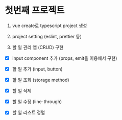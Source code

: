 # 첫번째 프로젝트

1. vue create로 typescript project 생성

2. project setting (eslint, prettier 등)

3. 할 일 관리 앱 (CRUD) 구현
  - [x] input component 추가 (props, emit을 이용해서 구현)
  - [x] 할 일 추가 (input, button)
  - [x] 할 일 조회 (storage method)
  - [x] 할 일 삭제
  - [x] 할 일 수정 (line-through)
  - [x] 할 일 리스트 정렬


